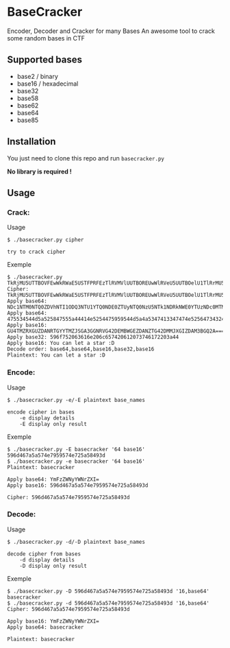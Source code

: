 # BaseCracker

Encoder, Decoder and Cracker for many Bases
An awesome tool to crack some random bases in CTF

## Supported bases

- base2 / binary
- base16 / hexadecimal
- base32
- base58
- base62
- base64
- base85

## Installation

You just need to clone this repo and run `basecracker.py`

**No library is required !**

## Usage

### Crack:
Usage
```
$ ./basecracker.py cipher

try to crack cipher
```

Exemple
```
$ ./basecracker.py TkRjMU5UTTBOVFEwWkRWaE5USTFPRFEzTlRVMVlUUTBOREUwWlRVeU5UUTBOelU1TlRrMU5EUmtOV0UwWVRVek5EYzBNVE16TkRjME56UmxOVEkxTmpRM016UXpNalEwTkRVMFpEUXlOVGMwTnpRMU5XRTBORFF4TkdVMVlUVTBORGN6TkRNeU5EUTBaRFJrTkdFMU9EUTNORGsxWVRRME5ERTBaRE16TkRJME56VXhNekkwTVROa00yUXpaRE5r
Cipher: TkRjMU5UTTBOVFEwWkRWaE5USTFPRFEzTlRVMVlUUTBOREUwWlRVeU5UUTBOelU1TlRrMU5EUmtOV0UwWVRVek5EYzBNVE16TkRjME56UmxOVEkxTmpRM016UXpNalEwTkRVMFpEUXlOVGMwTnpRMU5XRTBORFF4TkdVMVlUVTBORGN6TkRNeU5EUTBaRFJrTkdFMU9EUTNORGsxWVRRME5ERTBaRE16TkRJME56VXhNekkwTVROa00yUXpaRE5r
Apply base64: NDc1NTM0NTQ0ZDVhNTI1ODQ3NTU1YTQ0NDE0ZTUyNTQ0NzU5NTk1NDRkNWE0YTUzNDc0MTMzNDc0NzRlNTI1NjQ3MzQzMjQ0NDU0ZDQyNTc0NzQ1NWE0NDQxNGU1YTU0NDczNDMyNDQ0ZDRkNGE1ODQ3NDk1YTQ0NDE0ZDMzNDI0NzUxMzI0MTNkM2QzZDNk
Apply base64: 475534544d5a525847555a44414e5254475959544d5a4a5347413347474e525647343244454d425747455a44414e5a54473432444d4d4a5847495a44414d3342475132413d3d3d3d
Apply base16: GU4TMZRXGUZDANRTGYYTMZJSGA3GGNRVG42DEMBWGEZDANZTG42DMMJXGIZDAM3BGQ2A====
Apply base32: 596f752063616e206c657420612073746172203a44
Apply base16: You can let a star :D
Decode order: base64,base64,base16,base32,base16
Plaintext: You can let a star :D
```

### Encode:

Usage
```
$ ./basecracker.py -e/-E plaintext base_names

encode cipher in bases
    -e display details
    -E display only result
```

Exemple
```
$ ./basecracker.py -E basecracker '64 base16'
596d467a5a574e7959574e725a58493d
$ ./basecracker.py -e basecracker '64 base16'
Plaintext: basecracker

Apply base64: YmFzZWNyYWNrZXI=
Apply base16: 596d467a5a574e7959574e725a58493d

Cipher: 596d467a5a574e7959574e725a58493d
```

### Decode:
Usage
```
$ ./basecracker.py -d/-D plaintext base_names

decode cipher from bases
    -d display details
    -D display only result
```

Exemple
```
$ ./basecracker.py -D 596d467a5a574e7959574e725a58493d '16,base64'
basecracker
$ ./basecracker.py -d 596d467a5a574e7959574e725a58493d '16,base64'
Cipher: 596d467a5a574e7959574e725a58493d

Apply base16: YmFzZWNyYWNrZXI=
Apply base64: basecracker

Plaintext: basecracker
```

